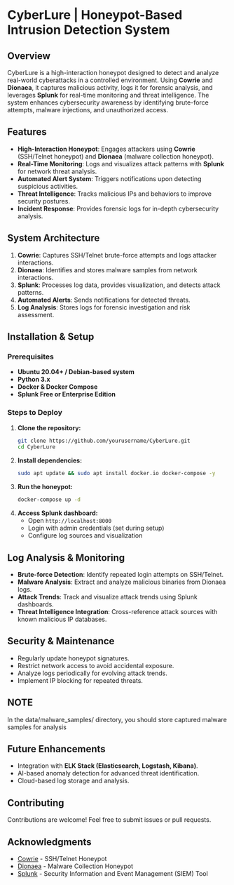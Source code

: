 # CyberLure | Honeypot-Based Intrusion Detection System

##  Overview
CyberLure is a high-interaction honeypot designed to detect and analyze real-world cyberattacks in a controlled environment. Using **Cowrie** and **Dionaea**, it captures malicious activity, logs it for forensic analysis, and leverages **Splunk** for real-time monitoring and threat intelligence. The system enhances cybersecurity awareness by identifying brute-force attempts, malware injections, and unauthorized access.

##  Features
- **High-Interaction Honeypot**: Engages attackers using **Cowrie** (SSH/Telnet honeypot) and **Dionaea** (malware collection honeypot).
- **Real-Time Monitoring**: Logs and visualizes attack patterns with **Splunk** for network threat analysis.
- **Automated Alert System**: Triggers notifications upon detecting suspicious activities.
- **Threat Intelligence**: Tracks malicious IPs and behaviors to improve security postures.
- **Incident Response**: Provides forensic logs for in-depth cybersecurity analysis.

## System Architecture
1. **Cowrie**: Captures SSH/Telnet brute-force attempts and logs attacker interactions.
2. **Dionaea**: Identifies and stores malware samples from network interactions.
3. **Splunk**: Processes log data, provides visualization, and detects attack patterns.
4. **Automated Alerts**: Sends notifications for detected threats.
5. **Log Analysis**: Stores logs for forensic investigation and risk assessment.

##  Installation & Setup
### Prerequisites
- **Ubuntu 20.04+ / Debian-based system**
- **Python 3.x**
- **Docker & Docker Compose**
- **Splunk Free or Enterprise Edition**

### Steps to Deploy
1. **Clone the repository:**
   ```bash
   git clone https://github.com/yourusername/CyberLure.git
   cd CyberLure
   ```
2. **Install dependencies:**
   ```bash
   sudo apt update && sudo apt install docker.io docker-compose -y
   ```
3. **Run the honeypot:**
   ```bash
   docker-compose up -d
   ```
4. **Access Splunk dashboard:**
   - Open `http://localhost:8000`
   - Login with admin credentials (set during setup)
   - Configure log sources and visualization

##  Log Analysis & Monitoring
- **Brute-force Detection**: Identify repeated login attempts on SSH/Telnet.
- **Malware Analysis**: Extract and analyze malicious binaries from Dionaea logs.
- **Attack Trends**: Track and visualize attack trends using Splunk dashboards.
- **Threat Intelligence Integration**: Cross-reference attack sources with known malicious IP databases.

##  Security & Maintenance
- Regularly update honeypot signatures.
- Restrict network access to avoid accidental exposure.
- Analyze logs periodically for evolving attack trends.
- Implement IP blocking for repeated threats.

## NOTE
In the data/malware_samples/ directory, you should store captured malware samples for analysis

##  Future Enhancements
- Integration with **ELK Stack (Elasticsearch, Logstash, Kibana)**.
- AI-based anomaly detection for advanced threat identification.
- Cloud-based log storage and analysis.

##  Contributing
Contributions are welcome! Feel free to submit issues or pull requests.

##  Acknowledgments
- [Cowrie](https://github.com/cowrie/cowrie) - SSH/Telnet Honeypot
- [Dionaea](https://github.com/DinoTools/dionaea) - Malware Collection Honeypot
- [Splunk](https://www.splunk.com/) - Security Information and Event Management (SIEM) Tool
